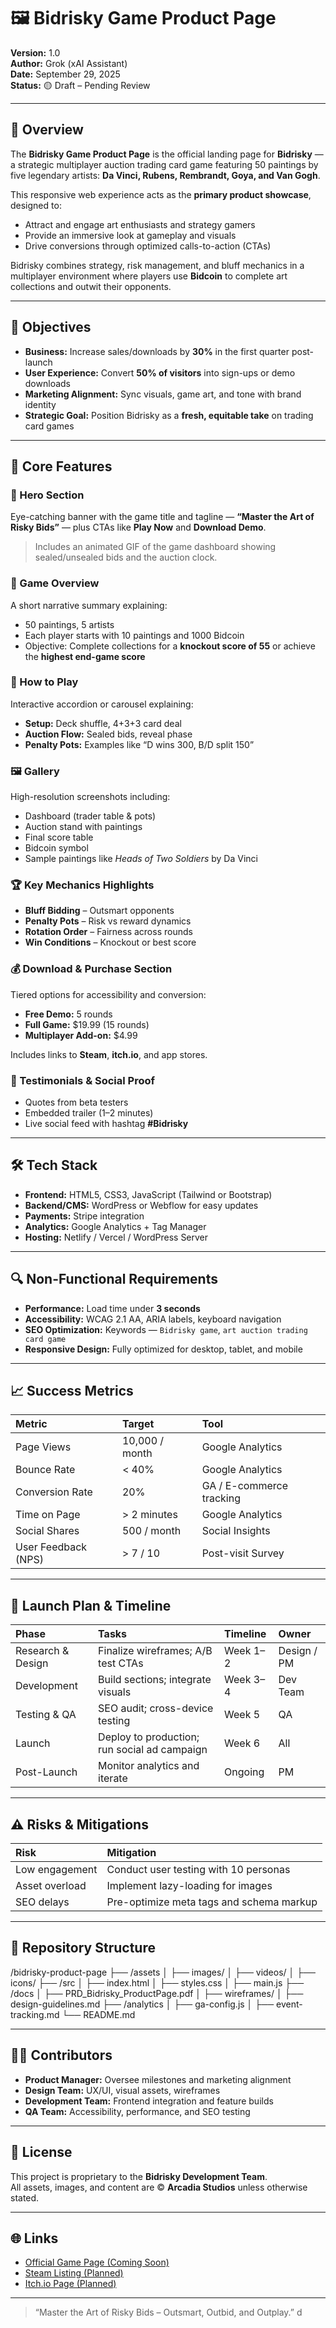 # 🖼️ Bidrisky Game Product Page

**Version:** 1.0  
**Author:** Grok (xAI Assistant)  
**Date:** September 29, 2025  
**Status:** 🟡 Draft – Pending Review  

---

## 📘 Overview
The **Bidrisky Game Product Page** is the official landing page for **Bidrisky** — a strategic multiplayer auction trading card game featuring 50 paintings by five legendary artists: **Da Vinci, Rubens, Rembrandt, Goya, and Van Gogh**.

This responsive web experience acts as the **primary product showcase**, designed to:
- Attract and engage art enthusiasts and strategy gamers  
- Provide an immersive look at gameplay and visuals  
- Drive conversions through optimized calls-to-action (CTAs)  

Bidrisky combines strategy, risk management, and bluff mechanics in a multiplayer environment where players use **Bidcoin** to complete art collections and outwit their opponents.

---

## 🎯 Objectives
- **Business:** Increase sales/downloads by **30%** in the first quarter post-launch  
- **User Experience:** Convert **50% of visitors** into sign-ups or demo downloads  
- **Marketing Alignment:** Sync visuals, game art, and tone with brand identity  
- **Strategic Goal:** Position Bidrisky as a **fresh, equitable take** on trading card games  

---

## 🧩 Core Features
### 🎥 Hero Section  
Eye-catching banner with the game title and tagline — **“Master the Art of Risky Bids”** — plus CTAs like **Play Now** and **Download Demo**.  
> Includes an animated GIF of the game dashboard showing sealed/unsealed bids and the auction clock.

### 🧾 Game Overview  
A short narrative summary explaining:  
- 50 paintings, 5 artists  
- Each player starts with 10 paintings and 1000 Bidcoin  
- Objective: Complete collections for a **knockout score of 55** or achieve the **highest end-game score**

### 🧠 How to Play  
Interactive accordion or carousel explaining:  
- **Setup:** Deck shuffle, 4+3+3 card deal  
- **Auction Flow:** Sealed bids, reveal phase  
- **Penalty Pots:** Examples like “D wins 300, B/D split 150”  

### 🖼️ Gallery  
High-resolution screenshots including:  
- Dashboard (trader table & pots)  
- Auction stand with paintings  
- Final score table  
- Bidcoin symbol  
- Sample paintings like *Heads of Two Soldiers* by Da Vinci  

### 🏆 Key Mechanics Highlights  
- **Bluff Bidding** – Outsmart opponents  
- **Penalty Pots** – Risk vs reward dynamics  
- **Rotation Order** – Fairness across rounds  
- **Win Conditions** – Knockout or best score  

### 💰 Download & Purchase Section  
Tiered options for accessibility and conversion:  
- **Free Demo:** 5 rounds  
- **Full Game:** $19.99 (15 rounds)  
- **Multiplayer Add-on:** $4.99  

Includes links to **Steam**, **itch.io**, and app stores.

### 💬 Testimonials & Social Proof  
- Quotes from beta testers  
- Embedded trailer (1–2 minutes)  
- Live social feed with hashtag **#Bidrisky**

---

## 🛠️ Tech Stack
- **Frontend:** HTML5, CSS3, JavaScript (Tailwind or Bootstrap)  
- **Backend/CMS:** WordPress or Webflow for easy updates  
- **Payments:** Stripe integration  
- **Analytics:** Google Analytics + Tag Manager  
- **Hosting:** Netlify / Vercel / WordPress Server  

---

## 🔍 Non-Functional Requirements
- **Performance:** Load time under **3 seconds**  
- **Accessibility:** WCAG 2.1 AA, ARIA labels, keyboard navigation  
- **SEO Optimization:** Keywords — `Bidrisky game`, `art auction trading card game`  
- **Responsive Design:** Fully optimized for desktop, tablet, and mobile  

---

## 📈 Success Metrics

| Metric | Target | Tool |
|:-------|:--------|:-----|
| Page Views | 10,000 / month | Google Analytics |
| Bounce Rate | < 40% | Google Analytics |
| Conversion Rate | 20% | GA / E-commerce tracking |
| Time on Page | > 2 minutes | Google Analytics |
| Social Shares | 500 / month | Social Insights |
| User Feedback (NPS) | > 7 / 10 | Post-visit Survey |

---

## 🚀 Launch Plan & Timeline

| Phase | Tasks | Timeline | Owner |
|:------|:------|:----------|:------|
| Research & Design | Finalize wireframes; A/B test CTAs | Week 1–2 | Design / PM |
| Development | Build sections; integrate visuals | Week 3–4 | Dev Team |
| Testing & QA | SEO audit; cross-device testing | Week 5 | QA |
| Launch | Deploy to production; run social ad campaign | Week 6 | All |
| Post-Launch | Monitor analytics and iterate | Ongoing | PM |

---

## ⚠️ Risks & Mitigations
| Risk | Mitigation |
|:-----|:------------|
| Low engagement | Conduct user testing with 10 personas |
| Asset overload | Implement lazy-loading for images |
| SEO delays | Pre-optimize meta tags and schema markup |

---

## 📂 Repository Structure
/bidrisky-product-page
├── /assets
│ ├── images/
│ ├── videos/
│ ├── icons/
├── /src
│ ├── index.html
│ ├── styles.css
│ ├── main.js
├── /docs
│ ├── PRD_Bidrisky_ProductPage.pdf
│ ├── wireframes/
│ ├── design-guidelines.md
├── /analytics
│ ├── ga-config.js
│ ├── event-tracking.md
└── README.md


---

## 🧑‍💻 Contributors
- **Product Manager:** Oversee milestones and marketing alignment  
- **Design Team:** UX/UI, visual assets, wireframes  
- **Development Team:** Frontend integration and feature builds  
- **QA Team:** Accessibility, performance, and SEO testing  

---

## 🧠 License
This project is proprietary to the **Bidrisky Development Team**.  
All assets, images, and content are © **Arcadia Studios** unless otherwise stated.  

---

## 🌐 Links
- [Official Game Page (Coming Soon)](https://bidrisky.com)  
- [Steam Listing (Planned)](https://store.steampowered.com/)  
- [Itch.io Page (Planned)](https://itch.io/)  

---

> “Master the Art of Risky Bids – Outsmart, Outbid, and Outplay.”
d
